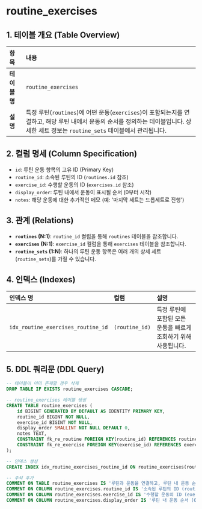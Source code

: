 # routine_exercises

## 1. 테이블 개요 (Table Overview)
| 항목 | 내용 |
| :--- | :--- |
| **테이블 명** | `routine_exercises` |
| **설명** | 특정 루틴(`routines`)에 어떤 운동(`exercises`)이 포함되는지를 연결하고, 해당 루틴 내에서 운동의 순서를 정의하는 테이블입니다. 상세한 세트 정보는 `routine_sets` 테이블에서 관리됩니다. |

## 2. 컬럼 명세 (Column Specification)
- `id`: 루틴 운동 항목의 고유 ID (Primary Key)
- `routine_id`: 소속된 루틴의 ID (`routines.id` 참조)
- `exercise_id`: 수행할 운동의 ID (`exercises.id` 참조)
- `display_order`: 루틴 내에서 운동이 표시될 순서 (0부터 시작)
- `notes`: 해당 운동에 대한 추가적인 메모 (예: '마지막 세트는 드롭세트로 진행')

## 3. 관계 (Relations)
- **`routines` (N:1)**: `routine_id` 컬럼을 통해 `routines` 테이블을 참조합니다.
- **`exercises` (N:1)**: `exercise_id` 컬럼을 통해 `exercises` 테이블을 참조합니다.
- **`routine_sets` (1:N)**: 하나의 루틴 운동 항목은 여러 개의 상세 세트(`routine_sets`)를 가질 수 있습니다.

## 4. 인덱스 (Indexes)
| 인덱스 명 | 컬럼 | 설명 |
| :--- | :--- | :--- |
| `idx_routine_exercises_routine_id` | `(routine_id)` | 특정 루틴에 포함된 모든 운동을 빠르게 조회하기 위해 사용됩니다. |

## 5. DDL 쿼리문 (DDL Query)
```sql
-- 테이블이 이미 존재할 경우 삭제
DROP TABLE IF EXISTS routine_exercises CASCADE;

-- routine_exercises 테이블 생성
CREATE TABLE routine_exercises (
    id BIGINT GENERATED BY DEFAULT AS IDENTITY PRIMARY KEY,
    routine_id BIGINT NOT NULL,
    exercise_id BIGINT NOT NULL,
    display_order SMALLINT NOT NULL DEFAULT 0,
    notes TEXT,
    CONSTRAINT fk_re_routine FOREIGN KEY(routine_id) REFERENCES routines(id) ON DELETE CASCADE,
    CONSTRAINT fk_re_exercise FOREIGN KEY(exercise_id) REFERENCES exercises(id) ON DELETE CASCADE
);

-- 인덱스 생성
CREATE INDEX idx_routine_exercises_routine_id ON routine_exercises(routine_id);

-- 주석 추가
COMMENT ON TABLE routine_exercises IS '루틴과 운동을 연결하고, 루틴 내 운동 순서를 정의하는 테이블';
COMMENT ON COLUMN routine_exercises.routine_id IS '소속된 루틴의 ID (routines.id 참조)';
COMMENT ON COLUMN routine_exercises.exercise_id IS '수행할 운동의 ID (exercises.id 참조)';
COMMENT ON COLUMN routine_exercises.display_order IS '루틴 내 운동 순서 (0부터 시작)';